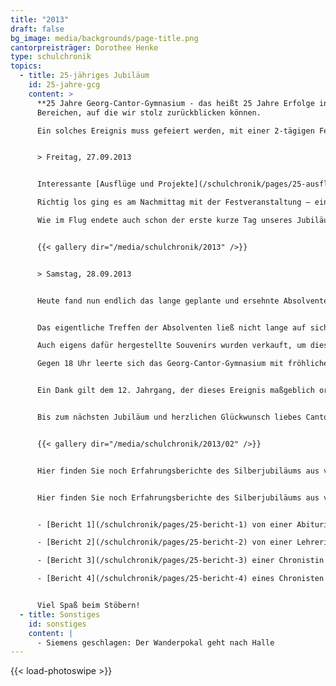 ```yaml
---
title: "2013"
draft: false
bg_image: media/backgrounds/page-title.png
cantorpreisträger: Dorothee Henke
type: schulchronik
topics:
  - title: 25-jähriges Jubiläum
    id: 25-jahre-gcg
    content: >
      **25 Jahre Georg-Cantor-Gymnasium - das heißt 25 Jahre Erfolge in allen
      Bereichen, auf die wir stolz zurückblicken können.

      Ein solches Ereignis muss gefeiert werden, mit einer 2-tägigen Feier mit großem Absolvententreffen.**


      > Freitag, 27.09.2013


      Interessante [Ausflüge und Projekte](/schulchronik/pages/25-ausfluege-und-projekte) verkürzten den Unterricht am Freitag für die aktuellen Schüler des Gymnasiums.

      Richtig los ging es am Nachmittag mit der Festveranstaltung – eine Einleitung für unser großes Silberjubiläum am Samstag. Das [Programm](/schulchronik/pages/25-programm) wurde von der Festrede von unserem Schulleiter Herr OStD Dr. Ulrich Müller eingeleitet.

      Wie im Flug endete auch schon der erste kurze Tag unseres Jubiläums und alle erwarteten gespannt den folgenden Tag.


      {{< gallery dir="/media/schulchronik/2013" />}}


      > Samstag, 28.09.2013


      Heute fand nun endlich das lange geplante und ersehnte Absolvententreffen statt. Gegen dreizehn Uhr öffneten sich unsere Türen für alle Ehemaligen des Gymnasiums. Zur Einstimmung gab es eine Auftaktveranstaltung in der Aula, eingeleitet und begleitet von einem musikalischen Programm des 12. Jahrgangs und der Instrumentalgruppe, gefolgt von einigen Reden, unter anderem der [Begrüßungsrede von Frau Schmidt](/schulchronik/pages/25-rede-fr-schmidt). Ein weiterer Höhepunkt folgte kurz darauf: eine Präsentation unserer Schulgeschichte in ausdrucksstarken Bildern.


      Das eigentliche Treffen der Absolventen ließ nicht lange auf sich warten. Die Alumni hatten die Möglichkeit, sich mit ihren alten Klassenkameraden auszutauschen und Erinnerungen aufzufrischen. Ein einladendes Buffet wurde für das leibliche Wohl zur Verfügung gestellt.

      Auch eigens dafür hergestellte Souvenirs wurden verkauft, um diesen außergewöhnlichen Tag in Erinnerung zu halten.

      Gegen 18 Uhr leerte sich das Georg-Cantor-Gymnasium mit fröhlichen und ausgelassenen Gesichtern.


      Ein Dank gilt dem 12. Jahrgang, der dieses Ereignis maßgeblich organisiert hat.


      Bis zum nächsten Jubiläum und herzlichen Glückwunsch liebes Cantor–Gymnasium!


      {{< gallery dir="/media/schulchronik/2013/02" />}}


      Hier finden Sie noch Erfahrungsberichte des Silberjubiläums aus verschiedenen Perspektiven:


      Hier finden Sie noch Erfahrungsberichte des Silberjubiläums aus verschiedenen Perspektiven:


      - [Bericht 1](/schulchronik/pages/25-bericht-1) von einer Abiturientin

      - [Bericht 2](/schulchronik/pages/25-bericht-2) von einer Lehrerin

      - [Bericht 3](/schulchronik/pages/25-bericht-3) einer Chronistin und Abiturientin

      - [Bericht 4](/schulchronik/pages/25-bericht-4) eines Chronisten


      Viel Spaß beim Stöbern!
  - title: Sonstiges
    id: sonstiges
    content: |
      - Siemens geschlagen: Der Wanderpokal geht nach Halle
---
```

{{< load-photoswipe >}}
